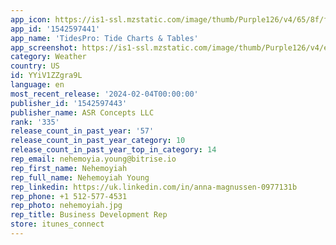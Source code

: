 ```yaml
---
app_icon: https://is1-ssl.mzstatic.com/image/thumb/Purple126/v4/65/8f/f8/658ff8ab-5e1d-27a5-80db-f8a1b8489e13/AppIcon-0-0-1x_U007emarketing-0-10-0-sRGB-85-220.png/1024x1024bb.png
app_id: '1542597441'
app_name: 'TidesPro: Tide Charts & Tables'
app_screenshot: https://is1-ssl.mzstatic.com/image/thumb/Purple126/v4/e6/74/aa/e674aa6c-c827-462f-7da5-3d6f14db7246/09d9a033-55bb-4322-8b94-c5b295481000_Simulator_Screenshot_-_iPhone_8_Plus_-_2023-07-11_at_09.21.28.png/1242x2208bb.png
category: Weather
country: US
id: YYiV1ZZgra9L
language: en
most_recent_release: '2024-02-04T00:00:00'
publisher_id: '1542597443'
publisher_name: ASR Concepts LLC
rank: '335'
release_count_in_past_year: '57'
release_count_in_past_year_category: 10
release_count_in_past_year_top_in_category: 14
rep_email: nehemoyia.young@bitrise.io
rep_first_name: Nehemoyiah
rep_full_name: Nehemoyiah Young
rep_linkedin: https://uk.linkedin.com/in/anna-magnussen-0977131b
rep_phone: +1 512-577-4531
rep_photo: nehemoyiah.jpg
rep_title: Business Development Rep
store: itunes_connect
---
```


